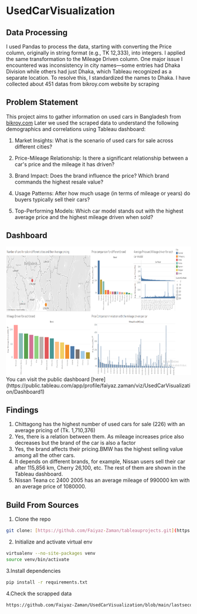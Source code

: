 # **UsedCarVisualization**

## **Data Processing**
I used Pandas to process the data, starting with converting the Price column, originally in string format (e.g., TK 12,333), into integers. I applied the same transformation to the Mileage Driven column. One major issue I encountered was inconsistency in city names—some entries had Dhaka Division while others had just Dhaka, which Tableau recognized as a separate location. To resolve this, I standardized the names to Dhaka. I have collected about 451 datas from bikroy.com website by scraping

## **Problem Statement**

This project aims to gather information on used cars in Bangladesh from [bikroy.com](https://bikroy.com/en/ads/c/bangladesh/cars/used)
Later we used the scraped data to understand the following demographics and correlations using Tableau dashboard:

1. Market Insights: What is the scenario of used cars for sale across different cities?

2. Price-Mileage Relationship: Is there a significant relationship between a car's price and the mileage it has driven?

3. Brand Impact: Does the brand influence the price? Which brand commands the highest resale value?

4. Usage Patterns: After how much usage (in terms of mileage or years) do buyers typically sell their cars?

5. Top-Performing Models: Which car model stands out with the highest average price and the highest mileage driven when sold?

## **Dashboard**
<img src="dashboard.png" width="850" height="350">
You can visit the public dashboard [here](https://public.tableau.com/app/profile/faiyaz.zaman/viz/UsedCarVisualization/Dashboard1)

## **Findings**
1. Chittagong has the highest number of used cars for sale (226) with an average pricing of (Tk. 1,710,376)
2. Yes, there is a relation between them. As mileage increases price also decreases but the brand of the car is also a factor 
3. Yes, the brand affects their pricing.BMW has the highest selling value among all the other cars.
4. It depends on different brands, for example, Nissan users sell their car after 115,856 km, Cherry 26,100, etc. The rest of them are shown in the Tableau dashboard.
5. Nissan Teana cc 2400 2005 has an average mileage of 990000 km with an average price of 1080000.

## Build From Sources
1. Clone the repo 
```bash
git clone: [https://github.com/Faiyaz-Zaman/tableauprojects.git](https://github.com/Faiyaz-Zaman/UsedCarVisualization.git)
```
2. Initialize and activate virtual env 
```bash
virtualenv --no-site-packages venv
source venv/bin/activate
```
3.Install dependencies
```bash
pip install -r requirements.txt
```
4.Check the scrapped data
```bash
https://github.com/Faiyaz-Zaman/UsedCarVisualization/blob/main/lastsecondhand_car_details.csv

```


